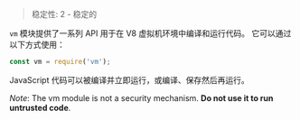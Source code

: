 
> 稳定性: 2 - 稳定的

<!--name=vm-->

`vm` 模块提供了一系列 API 用于在 V8 虚拟机环境中编译和运行代码。
它可以通过以下方式使用：

```js
const vm = require('vm');
```

JavaScript 代码可以被编译并立即运行，或编译、保存然后再运行。

*Note*: The vm module is not a security mechanism.
**Do not use it to run untrusted code**.

